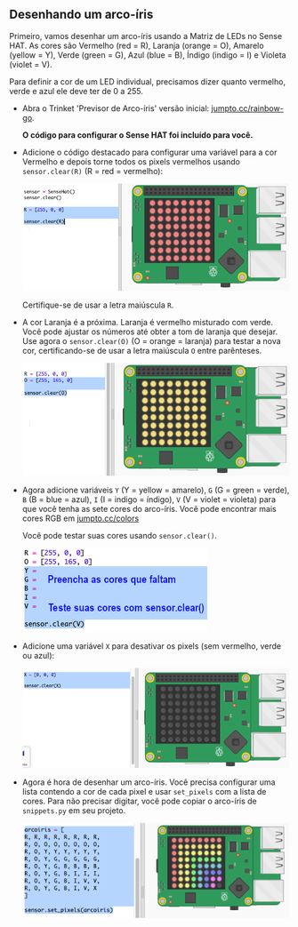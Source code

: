 ## Desenhando um arco-íris

Primeiro, vamos desenhar um arco-íris usando a Matriz de LEDs no Sense HAT. As cores são Vermelho (red = R), Laranja (orange = O), Amarelo (yellow = Y), Verde (green = G), Azul (blue = B), Índigo (indigo = I) e Violeta (violet = V).

Para definir a cor de um LED individual, precisamos dizer quanto vermelho, verde e azul ele deve ter de 0 a 255.

+ Abra o Trinket 'Previsor de Arco-íris' versão inicial: <a href="http://jumpto.cc/rainbow-go" target="_blank">jumpto.cc/rainbow-go</a>.
    
    **O código para configurar o Sense HAT foi incluído para você.**

+ Adicione o código destacado para configurar uma variável para a cor Vermelho e depois torne todos os pixels vermelhos usando `sensor.clear(R)` (R = red = vermelho):
    
    ![captura de tela](images/rainbow-red.png)
    
    Certifique-se de usar a letra maiúscula `R`.

+ A cor Laranja é a próxima. Laranja é vermelho misturado com verde. Você pode ajustar os números até obter a tom de laranja que desejar. Use agora o `sensor.clear(O)` (O = orange = laranja) para testar a nova cor, certificando-se de usar a letra maiúscula `O` entre parênteses.
    
    ![captura de tela](images/rainbow-orange.png)

+ Agora adicione variáveis `Y` (Y = yellow = amarelo), `G` (G = green = verde), `B` (B = blue = azul), `I` (I = indigo = índigo), `V` (V = violet = violeta) para que você tenha as sete cores do arco-íris. Você pode encontrar mais cores RGB em <a href="http://jumpto.cc/colours" target="_blank">jumpto.cc/colors</a>
    
    Você pode testar suas cores usando `sensor.clear()`.
    
    ![captura de tela](images/rainbow-colours.png)

+ Adicione uma variável `X` para desativar os pixels (sem vermelho, verde ou azul):
    
    ![captura de tela](images/rainbow-off.png)

+ Agora é hora de desenhar um arco-íris. Você precisa configurar uma lista contendo a cor de cada pixel e usar `set_pixels` com a lista de cores. Para não precisar digitar, você pode copiar o arco-íris de `snippets.py` em seu projeto.
    
    ![captura de tela](images/rainbow-rainbow.png)